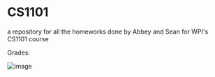 # CS1101
a repository for all the homeworks done by Abbey and Sean for WPI's CS1101 course

Grades:

![image](https://user-images.githubusercontent.com/56331494/189516007-ae417793-5df1-4f6d-b678-54e11ee1e9b9.png)

